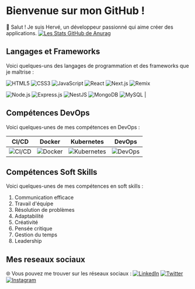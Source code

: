 # Bienvenue sur mon GitHub !


👋 Salut ! Je suis Hervé, un développeur passionné qui aime créer des applications.
[![Les Stats GitHub de Anurag](https://github-readme-stats.vercel.app/api?username=01herve)](https://github.com/anuraghazra/github-readme-stats)
## Langages et Frameworks

Voici quelques-uns des langages de programmation et des frameworks que je maîtrise :


![HTML5](https://img.shields.io/badge/-HTML5-E34F26?style=flat&logo=html5&logoColor=white) ![CSS3](https://img.shields.io/badge/-CSS3-1572B6?style=flat&logo=css3&logoColor=white) ![JavaScript](https://img.shields.io/badge/-JavaScript-F7DF1E?style=flat&logo=javascript&logoColor=black) ![React](https://img.shields.io/badge/-React-61DAFB?style=flat&logo=react&logoColor=white) ![Next.js](https://img.shields.io/badge/-Next.js-000000?style=flat&logo=next.js&logoColor=white) ![Remix](https://img.shields.io/badge/-Remix-7D0096?style=flat&logo=remix&logoColor=white)


![Node.js](https://img.shields.io/badge/-Node.js-339933?style=flat&logo=node.js&logoColor=white) ![Express.js](https://img.shields.io/badge/-Express.js-000000?style=flat&logo=express&logoColor=white) ![NestJS](https://img.shields.io/badge/-NestJS-E0234E?style=flat&logo=nestjs&logoColor=white) ![MongoDB](https://img.shields.io/badge/-MongoDB-47A248?style=flat&logo=mongodb&logoColor=white) ![MySQL](https://img.shields.io/badge/-MySQL-4479A1?style=flat&logo=mysql&logoColor=white)                                                                                          |




## Compétences DevOps

Voici quelques-unes de mes compétences en DevOps :

| CI/CD      | Docker       | Kubernetes   | DevOps       |
|------------|--------------|--------------|--------------|
| ![CI/CD](https://img.shields.io/badge/-CI/CD-4D4D4D?style=flat&logo=gitlab&logoColor=white) | ![Docker](https://img.shields.io/badge/-Docker-2496ED?style=flat&logo=docker&logoColor=white) | ![Kubernetes](https://img.shields.io/badge/-Kubernetes-326CE5?style=flat&logo=kubernetes&logoColor=white) | ![DevOps](https://img.shields.io/badge/-DevOps-47A248?style=flat&logo=devops&logoColor=white) |



## Compétences Soft Skills

Voici quelques-unes de mes compétences en soft skills :

1. Communication efficace
2. Travail d'équipe
3. Résolution de problèmes
4. Adaptabilité
5. Créativité
6. Pensée critique
7. Gestion du temps
8. Leadership





## Mes reseaux sociaux


🌐 Vous pouvez me trouver sur les réseaux sociaux :
[![LinkedIn](https://img.shields.io/badge/LinkedIn-Profile-blue)](linkedin.com/in/herve-ngalamulume-01477b2b4)
[![Twitter](https://img.shields.io/badge/Twitter-Profile-blue)](lien_vers_votre_profil_Twitter)
[![Instagram](https://img.shields.io/badge/Instagram-Profile-blue)](https://www.instagram.com/hesneysham?igsh=OGQ5ZDc2ODk2ZA%3D%3D&utm_source=qr)

